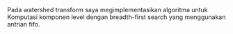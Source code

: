 Pada watershed transform saya megimplementasikan algoritma untuk 
Komputasi komponen level dengan breadth-first search yang menggunakan antrian fifo.